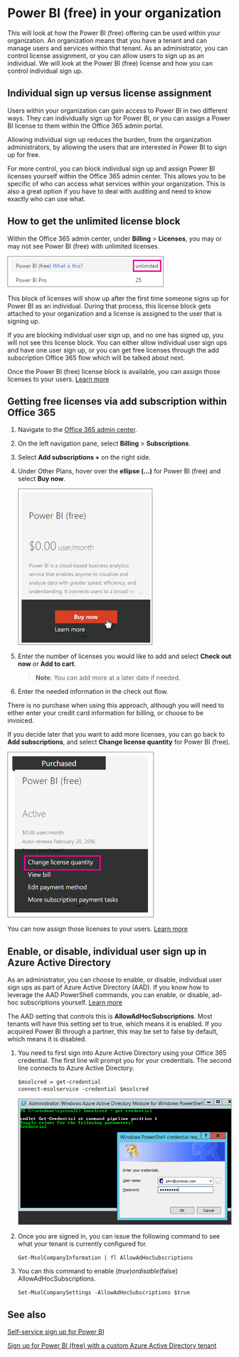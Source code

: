 <properties
pageTitle="Power BI (free) in your organization"
description="This article looks at your options for Power BI (free) from an organization perspective. If you are the Administrator of your tenant, this will show you how to manage free sign ups."
services="powerbi"
documentationCenter=""
authors="guyinacube"
manager="mblythe"
editor=""
tags=""
qualityFocus="no"
qualityDate=""/>

<tags
ms.service="powerbi"
ms.devlang="NA"
ms.topic="article"
ms.tgt_pltfrm="na"
ms.workload="powerbi"
ms.date="03/14/2016"
ms.author="asaxton"/>
# Power BI (free) in your organization

This will look at how the Power BI (free) offering can be used within your organization. An organization means that you have a tenant and can manage users and services within that tenant. As an administrator, you can control license assignment, or you can allow users to sign up as an individual. We will look at the Power BI (free) license and how you can control individual sign up.

## Individual sign up versus license assignment

Users within your organization can gain access to Power BI in two different ways. They can individually sign up for Power BI, or you can assign a Power BI license to them within the Office 365 admin portal.

Allowing individual sign up reduces the burden, from the organization administrators, by allowing the users that are interested in Power BI to sign up for free. 

For more control, you can block individual sign up and assign Power BI licenses yourself within the Office 365 admin center. This allows you to be specific of who can access what services within your organization. This is also a great option if you have to deal with auditing and need to know exactly who can use what.

## How to get the unlimited license block
Within the Office 365 admin center, under **Billing** > **Licenses**, you may or may not see Power BI (free) with unlimited licenses.

![](media/powerbi-admin-powerbi-free-in-your-organization/unlimited-licenses.png)
 
This block of licenses will show up after the first time someone signs up for Power BI as an individual. During that process, this license block gets attached to your organization and a license is assigned to the user that is signing up.

If you are blocking individual user sign up, and no one has signed up, you will not see this license block. You can either allow individual user sign ups and have one user sign up, or you can get free licenses through the add subscription Office 365 flow which will be talked about next.

Once the Power BI (free) license block is available, you can assign those licenses to your users. [Learn more](https://support.office.com/article/Assign-or-unassign-licenses-for-Office-365-for-business-997596b5-4173-4627-b915-36abac6786dc)

## Getting free licenses via add subscription within Office 365

1.	Navigate to the [Office 365 admin center](https://portal.office.com/admin/default.aspx).
2.	On the left navigation pane, select **Billing** > **Subscriptions**.
3.	Select **Add subscriptions +** on the right side.
4.	Under Other Plans, hover over the **ellipse (…)** for Power BI (free) and select **Buy now**.

    ![](media/powerbi-admin-powerbi-free-in-your-organization/buy-powerbi-free.png)

5.	Enter the number of licenses you would like to add and select **Check out now** or **Add to cart**.

    > **Note**: You can add more at a later date if needed.

6.	Enter the needed information in the check out flow.

There is no purchase when using this approach, although you will need to either enter your credit card information for billing, or choose to be invoiced.

If you decide later that you want to add more licenses, you can go back to **Add subscriptions**, and select **Change license quantity** for Power BI (free).

![](media/powerbi-admin-powerbi-free-in-your-organization/change-license-quantity.png)
 
You can now assign those licenses to your users. [Learn more](https://support.office.com/article/Assign-or-unassign-licenses-for-Office-365-for-business-997596b5-4173-4627-b915-36abac6786dc)

## Enable, or disable, individual user sign up in Azure Active Directory

As an administrator, you can choose to enable, or disable, individual user sign ups as part of Azure Active Directory (AAD). If you know how to leverage the AAD PowerShell commands, you can enable, or disable, ad-hoc subscriptions yourself. [Learn more](https://technet.microsoft.com/library/jj151815.aspx)

The AAD setting that controls this is **AllowAdHocSubscriptions**. Most tenants will have this setting set to true, which means it is enabled. If you acquired Power BI through a partner, this may be set to false by default, which means it is disabled.

1.	You need to first sign into Azure Active Directory using your Office 365 credential. The first line will prompt you for your credentials. The second line connects to Azure Active Directory.

        $msolcred = get-credential
        connect-msolservice -credential $msolcred
    
    ![](media/powerbi-admin-powerbi-free-in-your-organization/aad-signin.png)

2.	Once you are signed in, you can issue the following command to see what your tenant is currently configured for.

        Get-MsolCompanyInformation | fl AllowAdHocSubscriptions

3.	You can this command to enable ($true) or disable ($false) AllowAdHocSubscriptions.

        Set-MsolCompanySettings -AllowAdHocSubscriptions $true

## See also

[Self-service sign up for Power BI](powerbi-service-self-service-signup-for-power-bi.md)

[Sign up for Power BI (free) with a custom Azure Active Directory tenant](powerbi-admin-free-with-custom-azure-directory.md)